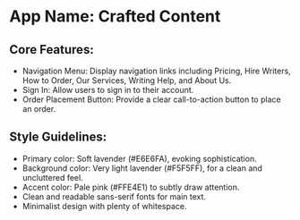 # **App Name**: Crafted Content

## Core Features:

- Navigation Menu: Display navigation links including Pricing, Hire Writers, How to Order, Our Services, Writing Help, and About Us.
- Sign In: Allow users to sign in to their account.
- Order Placement Button: Provide a clear call-to-action button to place an order.

## Style Guidelines:

- Primary color: Soft lavender (#E6E6FA), evoking sophistication.
- Background color: Very light lavender (#F5F5FF), for a clean and uncluttered feel.
- Accent color: Pale pink (#FFE4E1) to subtly draw attention.
- Clean and readable sans-serif fonts for main text.
- Minimalist design with plenty of whitespace.